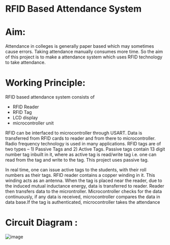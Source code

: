 # RFID Based Attendance System 
# Aim:

Attendance in colleges is generally paper based which may sometimes cause errors. Taking attendance manually consumes more time. So the aim of this project  is to make a attendance system which uses RFID technology to take attendance.

# Working Principle:  
RFID based attendance system consists of  
* RFID Reader  
*	RFID Tag  
*	LCD display   
*	microcontroller unit  

RFID can be interfaced to microcontroller through USART. Data is transferred from RFID cards to reader and from there to microcontroller.
Radio frequency technology is used in many applications. RFID tags are of two types – 1) Passive Tags and 2) Active Tags. Passive tags contain 13 digit number tag inbuilt in it, where as active tag is read/write tag i.e. one can read from the tag and write to the tag. This project uses passive tag.  

In real time, one can issue active tags to the students, with their roll numbers as their tags. RFID reader contains a copper winding in it. This winding acts as an antenna.
When the tag is placed near the reader, due to the induced mutual inductance energy, data is transferred to reader. Reader then transfers data to the microntroller. Microcontroller checks for the data continuously, if any data is received, microcontroller compares the data in data base.If the tag is authenticated, microcontroller takes the attendance

# Circuit Diagram :
 
 ![image](https://user-images.githubusercontent.com/85859889/121845208-ba0d6200-cd02-11eb-9aa2-cbbecc52b6e9.png)


